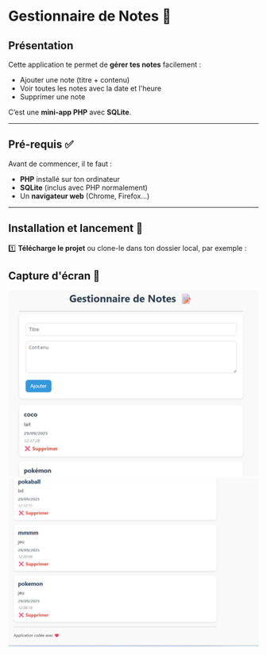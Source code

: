 # Gestionnaire de Notes 📝

## Présentation
Cette application te permet de **gérer tes notes** facilement :  

- Ajouter une note (titre + contenu)  
- Voir toutes les notes avec la date et l'heure  
- Supprimer une note  

C’est une **mini-app PHP** avec **SQLite**.

---

## Pré-requis ✅
Avant de commencer, il te faut :  

- **PHP** installé sur ton ordinateur  
- **SQLite** (inclus avec PHP normalement)  
- Un **navigateur web** (Chrome, Firefox…)

---

## Installation et lancement 🚀

1️⃣ **Télécharge le projet** ou clone-le dans ton dossier local, par exemple :  
## Capture d'écran 📸

![Capture d'écran de l'application](screenshot/note1.png)
![Capture d'écran de l'application](screenshot/note2.png)